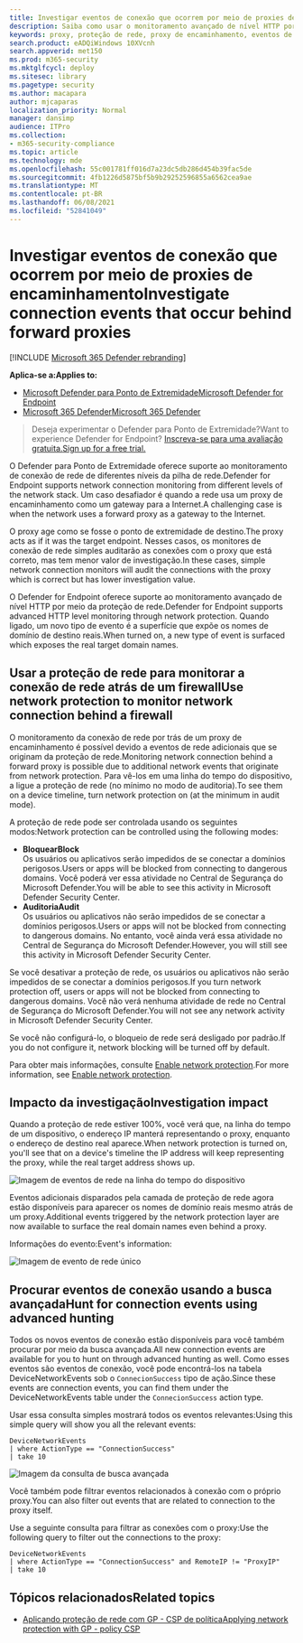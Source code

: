 ```yaml
---
title: Investigar eventos de conexão que ocorrem por meio de proxies de encaminhamento
description: Saiba como usar o monitoramento avançado de nível HTTP por meio da proteção de rede no Microsoft Defender para Ponto de Extremidade, que apresenta um destino real, em vez de um proxy.
keywords: proxy, proteção de rede, proxy de encaminhamento, eventos de rede, auditoria, bloco, nomes de domínio, domínio
search.product: eADQiWindows 10XVcnh
search.appverid: met150
ms.prod: m365-security
ms.mktglfcycl: deploy
ms.sitesec: library
ms.pagetype: security
ms.author: macapara
author: mjcaparas
localization_priority: Normal
manager: dansimp
audience: ITPro
ms.collection:
- m365-security-compliance
ms.topic: article
ms.technology: mde
ms.openlocfilehash: 55c001781ff016d7a23dc5db286d454b39fac5de
ms.sourcegitcommit: 4fb1226d5875bf5b9b29252596855a6562cea9ae
ms.translationtype: MT
ms.contentlocale: pt-BR
ms.lasthandoff: 06/08/2021
ms.locfileid: "52841049"
---
```

# <a name="investigate-connection-events-that-occur-behind-forward-proxies"></a><span data-ttu-id="88c38-104">Investigar eventos de conexão que ocorrem por meio de proxies de encaminhamento</span><span class="sxs-lookup"><span data-stu-id="88c38-104">Investigate connection events that occur behind forward proxies</span></span>

[!INCLUDE [Microsoft 365 Defender rebranding](../../includes/microsoft-defender.md)]

<span data-ttu-id="88c38-105">**Aplica-se a:**</span><span class="sxs-lookup"><span data-stu-id="88c38-105">**Applies to:**</span></span>
- [<span data-ttu-id="88c38-106">Microsoft Defender para Ponto de Extremidade</span><span class="sxs-lookup"><span data-stu-id="88c38-106">Microsoft Defender for Endpoint</span></span>](https://go.microsoft.com/fwlink/p/?linkid=2154037)
- [<span data-ttu-id="88c38-107">Microsoft 365 Defender</span><span class="sxs-lookup"><span data-stu-id="88c38-107">Microsoft 365 Defender</span></span>](https://go.microsoft.com/fwlink/?linkid=2118804)

> <span data-ttu-id="88c38-108">Deseja experimentar o Defender para Ponto de Extremidade?</span><span class="sxs-lookup"><span data-stu-id="88c38-108">Want to experience Defender for Endpoint?</span></span> [<span data-ttu-id="88c38-109">Inscreva-se para uma avaliação gratuita.</span><span class="sxs-lookup"><span data-stu-id="88c38-109">Sign up for a free trial.</span></span>](https://www.microsoft.com/microsoft-365/windows/microsoft-defender-atp?ocid=docs-wdatp-investigatemachines-abovefoldlink)

<span data-ttu-id="88c38-110">O Defender para Ponto de Extremidade oferece suporte ao monitoramento de conexão de rede de diferentes níveis da pilha de rede.</span><span class="sxs-lookup"><span data-stu-id="88c38-110">Defender for Endpoint supports network connection monitoring from different levels of the network stack.</span></span> <span data-ttu-id="88c38-111">Um caso desafiador é quando a rede usa um proxy de encaminhamento como um gateway para a Internet.</span><span class="sxs-lookup"><span data-stu-id="88c38-111">A challenging case is when the network uses a forward proxy as a gateway to the Internet.</span></span>

<span data-ttu-id="88c38-112">O proxy age como se fosse o ponto de extremidade de destino.</span><span class="sxs-lookup"><span data-stu-id="88c38-112">The proxy acts as if it was the target endpoint.</span></span>  <span data-ttu-id="88c38-113">Nesses casos, os monitores de conexão de rede simples auditarão as conexões com o proxy que está correto, mas tem menor valor de investigação.</span><span class="sxs-lookup"><span data-stu-id="88c38-113">In these cases, simple network connection monitors will audit the connections with the proxy which is correct but has lower investigation value.</span></span> 

<span data-ttu-id="88c38-114">O Defender for Endpoint oferece suporte ao monitoramento avançado de nível HTTP por meio da proteção de rede.</span><span class="sxs-lookup"><span data-stu-id="88c38-114">Defender for Endpoint supports advanced HTTP level monitoring through network protection.</span></span> <span data-ttu-id="88c38-115">Quando ligado, um novo tipo de evento é a superfície que expõe os nomes de domínio de destino reais.</span><span class="sxs-lookup"><span data-stu-id="88c38-115">When turned on, a new type of event is surfaced which exposes the real target domain names.</span></span>

## <a name="use-network-protection-to-monitor-network-connection-behind-a-firewall"></a><span data-ttu-id="88c38-116">Usar a proteção de rede para monitorar a conexão de rede atrás de um firewall</span><span class="sxs-lookup"><span data-stu-id="88c38-116">Use network protection to monitor network connection behind a firewall</span></span>
<span data-ttu-id="88c38-117">O monitoramento da conexão de rede por trás de um proxy de encaminhamento é possível devido a eventos de rede adicionais que se originam da proteção de rede.</span><span class="sxs-lookup"><span data-stu-id="88c38-117">Monitoring network connection behind a forward proxy is possible due to additional network events that originate from network protection.</span></span> <span data-ttu-id="88c38-118">Para vê-los em uma linha do tempo do dispositivo, a ligue a proteção de rede (no mínimo no modo de auditoria).</span><span class="sxs-lookup"><span data-stu-id="88c38-118">To see them on a device timeline, turn network protection on (at the minimum in audit mode).</span></span> 

<span data-ttu-id="88c38-119">A proteção de rede pode ser controlada usando os seguintes modos:</span><span class="sxs-lookup"><span data-stu-id="88c38-119">Network protection can be controlled using the following modes:</span></span>

- <span data-ttu-id="88c38-120">**Bloquear**</span><span class="sxs-lookup"><span data-stu-id="88c38-120">**Block**</span></span> <br> <span data-ttu-id="88c38-121">Os usuários ou aplicativos serão impedidos de se conectar a domínios perigosos.</span><span class="sxs-lookup"><span data-stu-id="88c38-121">Users or apps will be blocked from connecting to dangerous domains.</span></span> <span data-ttu-id="88c38-122">Você poderá ver essa atividade no Central de Segurança do Microsoft Defender.</span><span class="sxs-lookup"><span data-stu-id="88c38-122">You will be able to see this activity in Microsoft Defender Security Center.</span></span>
- <span data-ttu-id="88c38-123">**Auditoria**</span><span class="sxs-lookup"><span data-stu-id="88c38-123">**Audit**</span></span> <br> <span data-ttu-id="88c38-124">Os usuários ou aplicativos não serão impedidos de se conectar a domínios perigosos.</span><span class="sxs-lookup"><span data-stu-id="88c38-124">Users or apps will not be blocked from connecting to dangerous domains.</span></span> <span data-ttu-id="88c38-125">No entanto, você ainda verá essa atividade no Central de Segurança do Microsoft Defender.</span><span class="sxs-lookup"><span data-stu-id="88c38-125">However, you will still see this activity in Microsoft Defender Security Center.</span></span>


<span data-ttu-id="88c38-126">Se você desativar a proteção de rede, os usuários ou aplicativos não serão impedidos de se conectar a domínios perigosos.</span><span class="sxs-lookup"><span data-stu-id="88c38-126">If you turn network protection off, users or apps will not be blocked from connecting to dangerous domains.</span></span> <span data-ttu-id="88c38-127">Você não verá nenhuma atividade de rede no Central de Segurança do Microsoft Defender.</span><span class="sxs-lookup"><span data-stu-id="88c38-127">You will not see any network activity in Microsoft Defender Security Center.</span></span>

<span data-ttu-id="88c38-128">Se você não configurá-lo, o bloqueio de rede será desligado por padrão.</span><span class="sxs-lookup"><span data-stu-id="88c38-128">If you do not configure it, network blocking will be turned off by default.</span></span>

<span data-ttu-id="88c38-129">Para obter mais informações, consulte [Enable network protection](enable-network-protection.md).</span><span class="sxs-lookup"><span data-stu-id="88c38-129">For more information, see [Enable network protection](enable-network-protection.md).</span></span>

## <a name="investigation-impact"></a><span data-ttu-id="88c38-130">Impacto da investigação</span><span class="sxs-lookup"><span data-stu-id="88c38-130">Investigation impact</span></span>
<span data-ttu-id="88c38-131">Quando a proteção de rede estiver 100%, você verá que, na linha do tempo de um dispositivo, o endereço IP manterá representando o proxy, enquanto o endereço de destino real aparece.</span><span class="sxs-lookup"><span data-stu-id="88c38-131">When network protection is turned on, you'll see that on a device's timeline the IP address will keep representing the proxy, while the real target address shows up.</span></span>

![Imagem de eventos de rede na linha do tempo do dispositivo](images/atp-proxy-investigation.png)

<span data-ttu-id="88c38-133">Eventos adicionais disparados pela camada de proteção de rede agora estão disponíveis para aparecer os nomes de domínio reais mesmo atrás de um proxy.</span><span class="sxs-lookup"><span data-stu-id="88c38-133">Additional events triggered by the network protection layer are now available to surface the real domain names even behind a proxy.</span></span>

<span data-ttu-id="88c38-134">Informações do evento:</span><span class="sxs-lookup"><span data-stu-id="88c38-134">Event's information:</span></span>

![Imagem de evento de rede único](images/atp-proxy-investigation-event.png)



## <a name="hunt-for-connection-events-using-advanced-hunting"></a><span data-ttu-id="88c38-136">Procurar eventos de conexão usando a busca avançada</span><span class="sxs-lookup"><span data-stu-id="88c38-136">Hunt for connection events using advanced hunting</span></span> 
<span data-ttu-id="88c38-137">Todos os novos eventos de conexão estão disponíveis para você também procurar por meio da busca avançada.</span><span class="sxs-lookup"><span data-stu-id="88c38-137">All new connection events are available for you to hunt on through advanced hunting as well.</span></span> <span data-ttu-id="88c38-138">Como esses eventos são eventos de conexão, você pode encontrá-los na tabela DeviceNetworkEvents sob o `ConnecionSuccess` tipo de ação.</span><span class="sxs-lookup"><span data-stu-id="88c38-138">Since these events are connection events, you can find them under the DeviceNetworkEvents table under the `ConnecionSuccess` action type.</span></span>

<span data-ttu-id="88c38-139">Usar essa consulta simples mostrará todos os eventos relevantes:</span><span class="sxs-lookup"><span data-stu-id="88c38-139">Using this simple query will show you all the relevant events:</span></span>

```
DeviceNetworkEvents
| where ActionType == "ConnectionSuccess" 
| take 10
```

![Imagem da consulta de busca avançada](images/atp-proxy-investigation-ah.png)

<span data-ttu-id="88c38-141">Você também pode filtrar eventos relacionados à conexão com o próprio proxy.</span><span class="sxs-lookup"><span data-stu-id="88c38-141">You can also filter out  events that are related to connection to the proxy itself.</span></span> 

<span data-ttu-id="88c38-142">Use a seguinte consulta para filtrar as conexões com o proxy:</span><span class="sxs-lookup"><span data-stu-id="88c38-142">Use the following query to filter out the connections to the proxy:</span></span>

```
DeviceNetworkEvents
| where ActionType == "ConnectionSuccess" and RemoteIP != "ProxyIP"  
| take 10
```



## <a name="related-topics"></a><span data-ttu-id="88c38-143">Tópicos relacionados</span><span class="sxs-lookup"><span data-stu-id="88c38-143">Related topics</span></span>
- [<span data-ttu-id="88c38-144">Aplicando proteção de rede com GP - CSP de política</span><span class="sxs-lookup"><span data-stu-id="88c38-144">Applying network protection with GP - policy CSP</span></span>](/windows/client-management/mdm/policy-csp-defender#defender-enablenetworkprotection)
